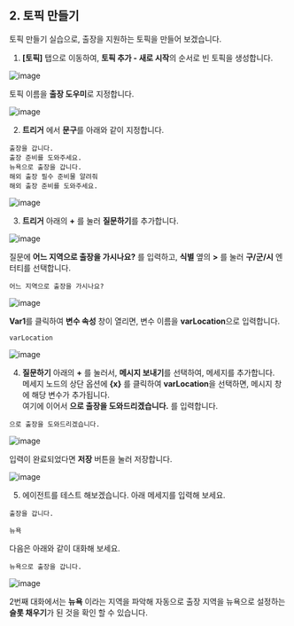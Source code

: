 ## 2. 토픽 만들기

토픽 만들기 실습으로, 출장을 지원하는 토픽을 만들어 보겠습니다.

  1. **[토픽]** 탭으로 이동하여, **토픽 추가 - 새로 시작**의 순서로 빈 토픽을 생성합니다.

  ![image](https://github.com/user-attachments/assets/ceb93357-87ea-4933-a14b-638d021c961a)

  토픽 이름을 **출장 도우미**로 지정합니다.

   ![image](https://github.com/user-attachments/assets/6760d868-8d4b-4cb9-856f-008d54d546a2)

  2. **트리거** 에서 **문구**를 아래와 같이 지정합니다.

   ```
   출장을 갑니다.
   출장 준비를 도와주세요.
   뉴욕으로 출장을 갑니다.
   해외 출장 필수 준비물 알려줘
   해외 출장 준비를 도와주세요.
   ```

   ![image](https://github.com/user-attachments/assets/97b44ebf-c653-400d-87a6-a3ae1b9f56eb)


  3. **트리거** 아래의 **+** 를 눌러 **질문하기**를 추가합니다.

   ![image](https://github.com/user-attachments/assets/8af6022d-f07b-49c8-af6e-d5b062b8aa91)

   질문에 **어느 지역으로 출장을 가시나요?** 를 입력하고, **식별** 옆의 **>** 를 눌러 **구/군/시** 엔터티를 선택합니다.

  ```
  어느 지역으로 출장을 가시나요?
  ```
    
  ![image](https://github.com/user-attachments/assets/6966ade0-21f4-4589-837f-91a795c1674c)

    
  **Var1**를 클릭하여 **변수 속성** 창이 열리면, 변수 이름을 **varLocation**으로 입력합니다.
  ```
  varLocation
  ```
    
  ![image](https://github.com/user-attachments/assets/27e658f4-0488-4baa-9348-047bb3feb431)

  4. **질문하기** 아래의 **+** 를 눌러서, **메시지 보내기**를 선택하여, 메세지를 추가합니다.</br>
   메세지 노드의 상단 옵션에 **{x}** 를 클릭하여 **varLocation**을 선택하면, 메시지 창에 해당 변수가 추가됩니다.</br>
  여기에 이어서 **으로 출장을 도와드리겠습니다.** 를 입력합니다.
  ```
  으로 출장을 도와드리겠습니다.
  ```
    
  ![image](https://github.com/user-attachments/assets/4eab23cf-d39d-4ff6-92ad-95311058bd78)
    
  입력이 완료되었다면 **저장** 버튼을 눌러 저장합니다.
    
  ![image](https://github.com/user-attachments/assets/95ee2847-d22f-4e4b-a0bc-3f020b451a6b)

  5. 에이전트를 테스트 해보겠습니다. 아래 메세지를 입력해 보세요.

  ```
  출장을 갑니다.
  ```
  ```
  뉴욕
  ```
다음은 아래와 같이 대화해 보세요.
    
  ```
  뉴욕으로 출장을 갑니다.
  ```
  ![image](https://github.com/user-attachments/assets/06cccda3-05e8-4c2c-8fe9-01d13da54a94)
    
  2번째 대화에서는 **뉴욕** 이라는 지역을 파악해 자동으로 출장 지역을 뉴욕으로 설정하는 **슬롯 채우기**가 된 것을 확인 할 수 있습니다. 
